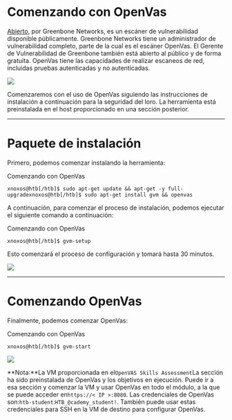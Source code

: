 # Comenzando con OpenVas

[Abierto](https://openvas.org/), por Greenbone Networks, es un escáner de vulnerabilidad disponible públicamente. Greenbone Networks tiene un administrador de vulnerabilidad completo, parte de la cual es el escáner OpenVas. El Gerente de Vulnerabilidad de Greenbone también está abierto al público y de forma gratuita. OpenVas tiene las capacidades de realizar escaneos de red, incluidas pruebas autenticadas y no autenticadas.

![](https://academy.hackthebox.com/storage/modules/108/openvas/Greenbone_Security_Assistant.png)

Comenzaremos con el uso de OpenVas siguiendo las instrucciones de instalación a continuación para la seguridad del loro. La herramienta está preinstalada en el host proporcionado en una sección posterior.

---

# **Paquete de instalación**

Primero, podemos comenzar instalando la herramienta:

Comenzando con OpenVas

```
xnoxos@htb[/htb]$ sudo apt-get update && apt-get -y full-upgradexnoxos@htb[/htb]$ sudo apt-get install gvm && openvas
```

A continuación, para comenzar el proceso de instalación, podemos ejecutar el siguiente comando a continuación:

Comenzando con OpenVas

```
xnoxos@htb[/htb]$ gvm-setup
```

Esto comenzará el proceso de configuración y tomará hasta 30 minutos.

![](https://academy.hackthebox.com/storage/modules/108/openvas/gvmsetup.png)

---

# **Comenzando OpenVas**

Finalmente, podemos comenzar OpenVas:

Comenzando con OpenVas

```
xnoxos@htb[/htb]$ gvm-start
```

![](https://academy.hackthebox.com/storage/modules/108/openvas/gvmstart.png)

**Nota:**La VM proporcionada en el`OpenVAS Skills Assessment`La sección ha sido preinstalada de OpenVas y los objetivos en ejecución. Puede ir a esa sección y comenzar la VM y usar OpenVas en todo el módulo, a la que se puede acceder en`https://< IP >:8080`. Las credenciales de OpenVas son:`htb-student`:`HTB_@cademy_student!`. También puede usar estas credenciales para SSH en la VM de destino para configurar OpenVas.